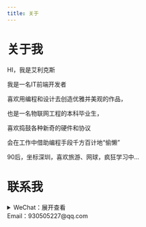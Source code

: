 ```yaml
---
title: 关于
---
```


# 关于我

HI，我是艾利克斯

我是一名IT前端开发者

喜欢用编程和设计去创造优雅并美观的作品，

也是一名物联网工程的本科毕业生，

喜欢捣鼓各种新奇的硬件和协议

会在工作中借助编程手段千方百计地“偷懒”

90后，坐标深圳，喜欢旅游、网球，疯狂学习中...

# 联系我

<details>
<summary>WeChat：展开查看</summary>
 <img src="https://alyx111.oss-cn-shenzhen.aliyuncs.com/img/QQ%E5%9B%BE%E7%89%8720230112224329.jpg" style="width:300px;height:400px" alt="">
</details>
Email：930505227@qq.com








